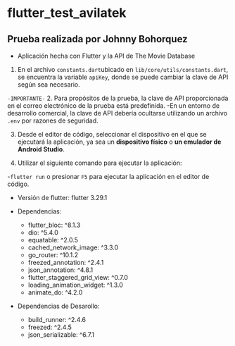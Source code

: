 # flutter_test_avilatek
## Prueba realizada por Johnny Bohorquez

- Aplicación hecha con Flutter y la API de The Movie Database

1. En el archivo ```constants.dart```ubicado en ```lib/core/utils/constants.dart```, 
se encuentra la variable ```apiKey```, donde se puede cambiar la clave de API según sea necesario.

```-IMPORTANTE-``` 
2. Para propósitos de la prueba, la clave de API proporcionada en el correo electrónico de la prueba está predefinida.
    -En un entorno de desarrollo comercial, la clave de API debería ocultarse utilizando un archivo ```.env``` por razones de seguridad.

3. Desde el editor de código, seleccionar el dispositivo en el que se ejecutará la aplicación, ya sea un **dispositivo físico** o **un emulador de Android Studio**.

4. Utilizar el siguiente comando para ejecutar la aplicación:

 -```flutter run``` o presionar ```F5``` para ejecutar la aplicación en el editor de código.


- Versión de flutter: flutter 3.29.1

- Dependencias:
  - flutter_bloc: ^8.1.3
  - dio: ^5.4.0
  - equatable: ^2.0.5
  - cached_network_image: ^3.3.0
  - go_router: ^10.1.2
  - freezed_annotation: ^2.4.1
  - json_annotation: ^4.8.1
  - flutter_staggered_grid_view: ^0.7.0
  - loading_animation_widget: ^1.3.0
  - animate_do: ^4.2.0

- Dependencias de Desarollo:
  - build_runner: ^2.4.6
  - freezed: ^2.4.5
  - json_serializable: ^6.7.1

